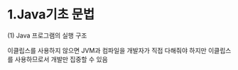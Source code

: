# 1.Java기초 문법

\(1\) Java 프로그램의 실행 구조

이클립스를 사용하지 않으면 JVM과 컴파일을 개발자가 직접 다해줘야 하지만 이클립스를 사용하므로서 개발만 집중할 수 있음 

